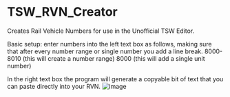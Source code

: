 # TSW_RVN_Creator
Creates Rail Vehicle Numbers for use in the Unofficial TSW Editor.

Basic setup:
enter numbers into the left text box as follows, making sure that after every number range or single number you add a line break.
8000-8010 (this will create a number range)
8000 (this will add a single unit number)

In the right text box the program will generate a copyable bit of text that you can paste directly into your RVN.
![image](https://user-images.githubusercontent.com/72423867/235325366-454e67e9-8907-4557-abce-b008037217f9.png)
